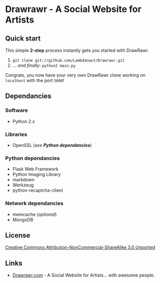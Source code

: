 # __Drawrawr__ - A Social Website for Artists

Quick start
-----------

This simple **2-step** process instantly gets you started with DrawRawr.

1. `git clone git://github.com/Lambdanaut/Drawrawr.git`
2. ... *and finally:* `python2 main.py`

Congrats, you now have your very own DrawRawr clone working on `localhost` with the port `5000`!   


Dependancies
------------

### Software
* Python 2.x

### Libraries
* OpenSSL (*see __Python dependancies__*)

### Python dependancies
* Flask Web Framework
* Python Imaging Library
* markdown
* Werkzeug
* python-recaptcha-client

### Network dependancies
* memcache (*optional*)
* MongoDB


License
-------
[Creative Commons Attribution-NonCommercial-ShareAlike 3.0 Unported](http://creativecommons.org/licenses/by-nc-sa/3.0/legalcode)


Links
-----
* [Drawrawr.com](http://www.drawrawr.com/) - A Social Website for Artists... with awesome people.